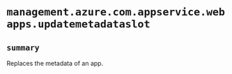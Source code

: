 # `management.azure.com.appservice.webapps.updatemetadataslot`

## `summary`
Replaces the metadata of an app.


